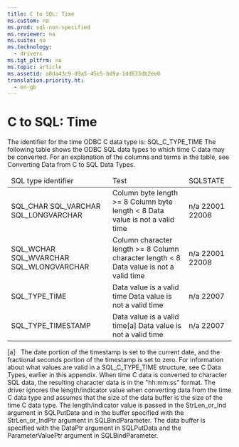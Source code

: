 ```yaml
---
title: C to SQL: Time
ms.custom: na
ms.prod: sql-non-specified
ms.reviewer: na
ms.suite: na
ms.technology: 
  - drivers
ms.tgt_pltfrm: na
ms.topic: article
ms.assetid: a8da43c9-d9a5-45e5-bd9a-1dd633db2ee0
translation.priority.ht: 
  - en-gb
---
```

# C to SQL: Time
<?xml version="1.0" encoding="utf-8"?>
<developerReferenceWithoutSyntaxDocument xmlns="http://ddue.schemas.microsoft.com/authoring/2003/5" xmlns:xlink="http://www.w3.org/1999/xlink" xmlns:xsi="http://www.w3.org/2001/XMLSchema-instance" xsi:schemaLocation="http://ddue.schemas.microsoft.com/authoring/2003/5 http://dduestorage.blob.core.windows.net/ddueschema/developer.xsd">
  <introduction>
    <para>The identifier for the time ODBC C data type is:</para>
    <para>SQL_C_TYPE_TIME</para>
    <para>The following table shows the ODBC SQL data types to which time C data may be converted. For an explanation of the columns and terms in the table, see <legacyLink xlink:href="ee0afe78-b58f-4d34-ad9b-616bb23653bd">Converting Data from C to SQL Data Types</legacyLink>.</para>
    <table xmlns:caps="http://schemas.microsoft.com/build/caps/2013/11">
      <thead>
        <tr>
          <TD>
            <para>SQL type identifier</para>
          </TD>
          <TD>
            <para>Test</para>
          </TD>
          <TD>
            <para>SQLSTATE</para>
          </TD>
        </tr>
      </thead>
      <tbody>
        <tr>
          <TD>
            <para>SQL_CHAR</para>
            <para>SQL_VARCHAR</para>
            <para>SQL_LONGVARCHAR</para>
          </TD>
          <TD>
            <para>Column byte length &gt;= 8</para>
            <para>Column byte length &lt; 8</para>
            <para>Data value is not a valid time</para>
          </TD>
          <TD>
            <para>n/a</para>
            <para>22001</para>
            <para>22008</para>
          </TD>
        </tr>
        <tr>
          <TD>
            <para>SQL_WCHAR</para>
            <para>SQL_WVARCHAR</para>
            <para>SQL_WLONGVARCHAR</para>
          </TD>
          <TD>
            <para>Column character length &gt;= 8</para>
            <para>Column character length &lt; 8</para>
            <para>Data value is not a valid time</para>
          </TD>
          <TD>
            <para>n/a</para>
            <para>22001</para>
            <para>22008</para>
          </TD>
        </tr>
        <tr>
          <TD>
            <para>SQL_TYPE_TIME</para>
          </TD>
          <TD>
            <para>Data value is a valid time</para>
            <para>Data value is not a valid time</para>
          </TD>
          <TD>
            <para>n/a</para>
            <para>22007</para>
          </TD>
        </tr>
        <tr>
          <TD>
            <para>SQL_TYPE_TIMESTAMP</para>
          </TD>
          <TD>
            <para>Data value is a valid time[a]</para>
            <para>Data value is not a valid time</para>
          </TD>
          <TD>
            <para>n/a</para>
            <para>22007</para>
          </TD>
        </tr>
      </tbody>
    </table>
    <para>[a]   The date portion of the timestamp is set to the current date, and the fractional seconds portion of the timestamp is set to zero.</para>
    <para>For information about what values are valid in a SQL_C_TYPE_TIME structure, see <legacyLink xlink:href="b681d260-3dbb-47df-a616-4910d727add7">C Data Types</legacyLink>, earlier in this appendix.</para>
    <para>When time C data is converted to character SQL data, the resulting character data is in the "<legacyItalic>hh</legacyItalic>:<legacyItalic>mm</legacyItalic>:<legacyItalic>ss</legacyItalic>" format.</para>
    <para>The driver ignores the length/indicator value when converting data from the time C data type and assumes that the size of the data buffer is the size of the time C data type. The length/indicator value is passed in the <legacyItalic>StrLen_or_Ind</legacyItalic> argument in <legacyBold>SQLPutData</legacyBold> and in the buffer specified with the <legacyItalic>StrLen_or_IndPtr</legacyItalic> argument in <legacyBold>SQLBindParameter</legacyBold>. The data buffer is specified with the <legacyItalic>DataPtr</legacyItalic> argument in <legacyBold>SQLPutData</legacyBold> and the <legacyItalic>ParameterValuePtr</legacyItalic> argument in <legacyBold>SQLBindParameter</legacyBold>.</para>
  </introduction>
  <relatedTopics />
</developerReferenceWithoutSyntaxDocument>